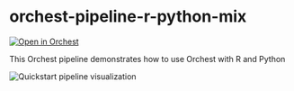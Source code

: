 # orchest-pipeline-r-python-mix

[![Open in Orchest](https://github.com/orchest/orchest-examples/raw/main/imgs/open_in_orchest.svg)](https://cloud.orchest.io/?import_url=https://github.com/orchest-examples/orchest-pipeline-r-python-mix/)

This Orchest pipeline demonstrates how to use Orchest with R and Python

![Quickstart pipeline visualization](https://pviz.orchest.io/?pipeline=https://github.com/ricklamers/orchest-pipeline-r-python-mix/blob/master/main.orchest)
